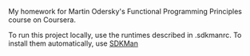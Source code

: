 My homework for Martin Odersky's Functional Programming Principles course on Coursera.

To run this project locally, use the runtimes described in .sdkmanrc. To install them automatically, use [SDKMan](https://sdkman.io)
